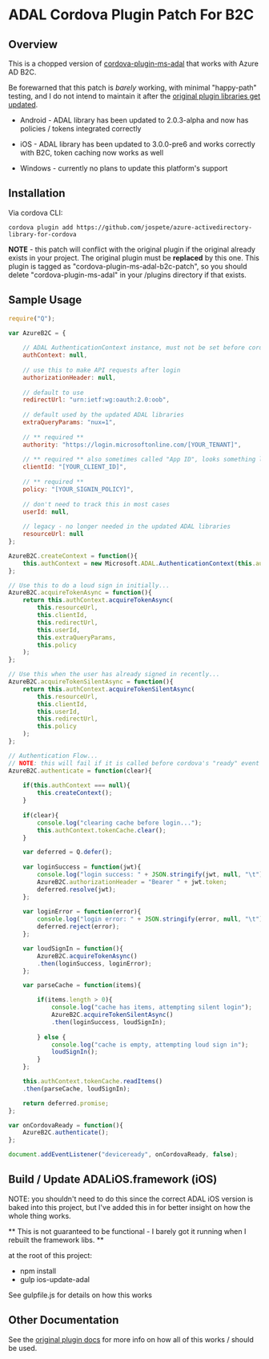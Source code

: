 # ADAL Cordova Plugin Patch For B2C

## Overview

This is a chopped version of [cordova-plugin-ms-adal](https://github.com/AzureAD/azure-activedirectory-library-for-cordova) that works with Azure AD B2C.

Be forewarned that this patch is _barely_ working, with minimal "happy-path" testing, and I do not intend to maintain it after the [original plugin libraries get updated](https://github.com/AzureAD/azure-activedirectory-library-for-cordova/issues/85#issuecomment-240819239).

- Android - ADAL library has been updated to 2.0.3-alpha and now has policies / tokens integrated correctly

- iOS - ADAL library has been updated to 3.0.0-pre6 and works correctly with B2C, token caching now works as well

- Windows - currently no plans to update this platform's support

## Installation

Via cordova CLI:

```
cordova plugin add https://github.com/jospete/azure-activedirectory-library-for-cordova
```

**NOTE** - this patch will conflict with the original plugin if the original already exists in your project. The original plugin must be **replaced** by this one. This plugin is tagged as "cordova-plugin-ms-adal-b2c-patch", so you should delete "cordova-plugin-ms-adal" in your /plugins directory if that exists.

## Sample Usage

```javascript
require("Q");

var AzureB2C = {
    
    // ADAL AuthenticationContext instance, must not be set before cordova is ready
    authContext: null,
    
    // use this to make API requests after login
    authorizationHeader: null,
    
    // default to use
    redirectUrl: "urn:ietf:wg:oauth:2.0:oob",
    
    // default used by the updated ADAL libraries
    extraQueryParams: "nux=1",
    
    // ** required **
    authority: "https://login.microsoftonline.com/[YOUR_TENANT]",
    
    // ** required ** also sometimes called "App ID", looks something like this: f6dad784-f7d3-****-92bd-******
    clientId: "[YOUR_CLIENT_ID]",
    
    // ** required **
    policy: "[YOUR_SIGNIN_POLICY]",
    
    // don't need to track this in most cases
    userId: null,
    
    // legacy - no longer needed in the updated ADAL libraries
    resourceUrl: null
};

AzureB2C.createContext = function(){
    this.authContext = new Microsoft.ADAL.AuthenticationContext(this.authority);
};

// Use this to do a loud sign in initially...
AzureB2C.acquireTokenAsync = function(){
    return this.authContext.acquireTokenAsync(
        this.resourceUrl,
        this.clientId,
        this.redirectUrl,
        this.userId,
        this.extraQueryParams,
        this.policy
    );
};

// Use this when the user has already signed in recently...
AzureB2C.acquireTokenSilentAsync = function(){
    return this.authContext.acquireTokenSilentAsync(
        this.resourceUrl,
        this.clientId,
        this.userId,
        this.redirectUrl,
        this.policy
    );
};

// Authentication Flow...
// NOTE: this will fail if it is called before cordova's "ready" event
AzureB2C.authenticate = function(clear){
    
    if(this.authContext === null){
        this.createContext();
    }
    
    if(clear){
        console.log("clearing cache before login...");
        this.authContext.tokenCache.clear();
    }

    var deferred = Q.defer();
    
    var loginSuccess = function(jwt){
        console.log("login success: " + JSON.stringify(jwt, null, "\t"));
        AzureB2C.authorizationHeader = "Bearer " + jwt.token;
        deferred.resolve(jwt);
    };
    
    var loginError = function(error){
        console.log("login error: " + JSON.stringify(error, null, "\t"));
        deferred.reject(error);
    };

    var loudSignIn = function(){
        AzureB2C.acquireTokenAsync()
        .then(loginSuccess, loginError);
    };

    var parseCache = function(items){

        if(items.length > 0){
            console.log("cache has items, attempting silent login");
            AzureB2C.acquireTokenSilentAsync()
            .then(loginSuccess, loudSignIn);
            
        } else {
            console.log("cache is empty, attempting loud sign in");
            loudSignIn(); 
        }
    };

    this.authContext.tokenCache.readItems()
    .then(parseCache, loudSignIn);

    return deferred.promise;
};

var onCordovaReady = function(){
    AzureB2C.authenticate();
};

document.addEventListener("deviceready", onCordovaReady, false);

```

## Build / Update ADALiOS.framework (iOS)

NOTE: you shouldn't need to do this since the correct ADAL iOS version is
baked into this project, but I've added this in for better insight on how the whole thing works.

** This is not guaranteed to be functional - I barely got it running when I rebuilt the framework libs. **

at the root of this project:
- npm install
- gulp ios-update-adal

See gulpfile.js for details on how this works

## Other Documentation

See the [original plugin docs](https://github.com/AzureAD/azure-activedirectory-library-for-cordova/blob/master/README.md) for more info on how all of this works / should be used.